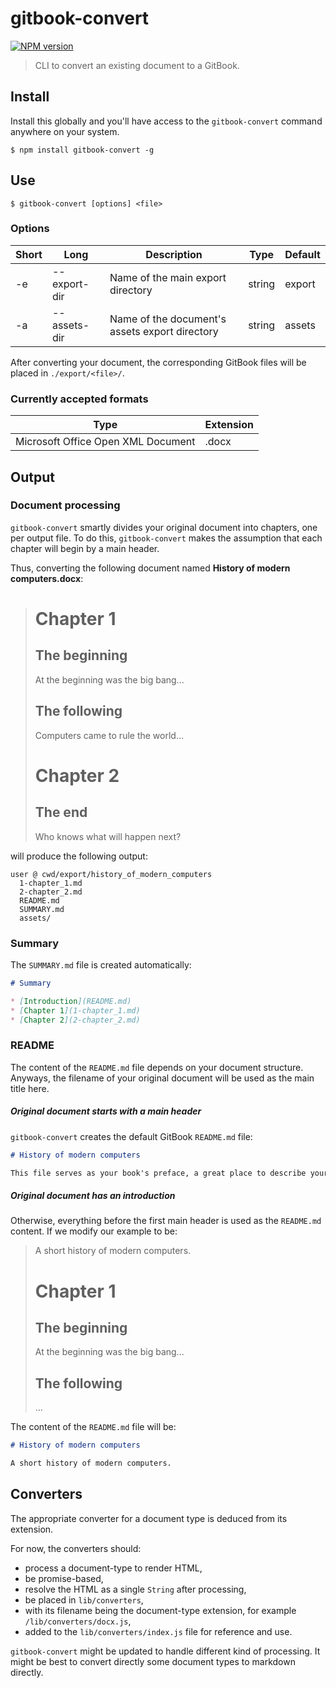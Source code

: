 # gitbook-convert

[![NPM version](https://badge.fury.io/js/gitbook-convert.svg)](http://badge.fury.io/js/gitbook-convert.svg)

> CLI to convert an existing document to a GitBook.

## Install

Install this globally and you'll have access to the `gitbook-convert` command anywhere on your system.

```shell
$ npm install gitbook-convert -g
```

## Use

```shell
$ gitbook-convert [options] <file>
```

### Options

| Short | Long | Description | Type | Default |
| ----- | ---- | ----------- | ---- | ------- |
| -e | --export-dir | Name of the main export directory | string | export |
| -a | --assets-dir | Name of the document's assets export directory | string | assets |

After converting your document, the corresponding GitBook files will be placed in `./export/<file>/`.

### Currently accepted formats

| Type | Extension |
| ---- | --------- |
| Microsoft Office Open XML Document | .docx |

## Output

### Document processing

`gitbook-convert` smartly divides your original document into chapters, one per output file. To do this, `gitbook-convert` makes the assumption that each chapter will begin by a main header.

Thus, converting the following document named **History of modern computers.docx**:
> # Chapter 1
> ## The beginning
> At the beginning was the big bang...
> ## The following
> Computers came to rule the world...
> # Chapter 2
> ## The end
> Who knows what will happen next?

will produce the following output:
```shell
user @ cwd/export/history_of_modern_computers
  1-chapter_1.md
  2-chapter_2.md
  README.md
  SUMMARY.md
  assets/
```

### Summary

The `SUMMARY.md` file is created automatically:

```markdown
# Summary

* [Introduction](README.md)
* [Chapter 1](1-chapter_1.md)
* [Chapter 2](2-chapter_2.md)
```

### README

The content of the `README.md` file depends on your document structure. Anyways, the filename of your original document will be used as the main title here.

##### Original document starts with a main header

`gitbook-convert` creates the default GitBook `README.md` file:

```markdown
# History of modern computers

This file serves as your book's preface, a great place to describe your book's content and ideas.
```

##### Original document has an introduction
Otherwise, everything before the first main header is used as the `README.md` content. If we modify our example to be:

> A short history of modern computers.
> # Chapter 1
> ## The beginning
> At the beginning was the big bang...
> ## The following
> ...

The content of the `README.md` file will be:

```markdown
# History of modern computers

A short history of modern computers.
```

## Converters

The appropriate converter for a document type is deduced from its extension.

For now, the converters should:
* process a document-type to render HTML,
* be promise-based,
* resolve the HTML as a single `String` after processing,
* be placed in `lib/converters`,
* with its filename being the document-type extension, for example `/lib/converters/docx.js`,
* added to the `lib/converters/index.js` file for reference and use.

`gitbook-convert` might be updated to handle different kind of processing. It might be best to convert directly some document types to markdown directly.